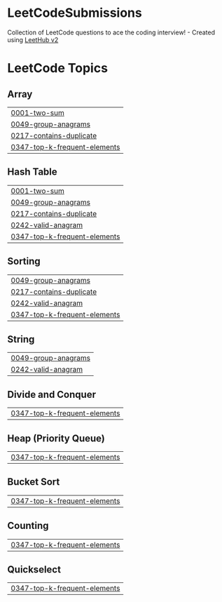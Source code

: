 # LeetCodeSubmissions
Collection of LeetCode questions to ace the coding interview! - Created using [LeetHub v2](https://github.com/arunbhardwaj/LeetHub-2.0)

<!---LeetCode Topics Start-->
# LeetCode Topics
## Array
|  |
| ------- |
| [0001-two-sum](https://github.com/jaivardhan-bhola/LeetCodeSubmissions/tree/master/0001-two-sum) |
| [0049-group-anagrams](https://github.com/jaivardhan-bhola/LeetCodeSubmissions/tree/master/0049-group-anagrams) |
| [0217-contains-duplicate](https://github.com/jaivardhan-bhola/LeetCodeSubmissions/tree/master/0217-contains-duplicate) |
| [0347-top-k-frequent-elements](https://github.com/jaivardhan-bhola/LeetCodeSubmissions/tree/master/0347-top-k-frequent-elements) |
## Hash Table
|  |
| ------- |
| [0001-two-sum](https://github.com/jaivardhan-bhola/LeetCodeSubmissions/tree/master/0001-two-sum) |
| [0049-group-anagrams](https://github.com/jaivardhan-bhola/LeetCodeSubmissions/tree/master/0049-group-anagrams) |
| [0217-contains-duplicate](https://github.com/jaivardhan-bhola/LeetCodeSubmissions/tree/master/0217-contains-duplicate) |
| [0242-valid-anagram](https://github.com/jaivardhan-bhola/LeetCodeSubmissions/tree/master/0242-valid-anagram) |
| [0347-top-k-frequent-elements](https://github.com/jaivardhan-bhola/LeetCodeSubmissions/tree/master/0347-top-k-frequent-elements) |
## Sorting
|  |
| ------- |
| [0049-group-anagrams](https://github.com/jaivardhan-bhola/LeetCodeSubmissions/tree/master/0049-group-anagrams) |
| [0217-contains-duplicate](https://github.com/jaivardhan-bhola/LeetCodeSubmissions/tree/master/0217-contains-duplicate) |
| [0242-valid-anagram](https://github.com/jaivardhan-bhola/LeetCodeSubmissions/tree/master/0242-valid-anagram) |
| [0347-top-k-frequent-elements](https://github.com/jaivardhan-bhola/LeetCodeSubmissions/tree/master/0347-top-k-frequent-elements) |
## String
|  |
| ------- |
| [0049-group-anagrams](https://github.com/jaivardhan-bhola/LeetCodeSubmissions/tree/master/0049-group-anagrams) |
| [0242-valid-anagram](https://github.com/jaivardhan-bhola/LeetCodeSubmissions/tree/master/0242-valid-anagram) |
## Divide and Conquer
|  |
| ------- |
| [0347-top-k-frequent-elements](https://github.com/jaivardhan-bhola/LeetCodeSubmissions/tree/master/0347-top-k-frequent-elements) |
## Heap (Priority Queue)
|  |
| ------- |
| [0347-top-k-frequent-elements](https://github.com/jaivardhan-bhola/LeetCodeSubmissions/tree/master/0347-top-k-frequent-elements) |
## Bucket Sort
|  |
| ------- |
| [0347-top-k-frequent-elements](https://github.com/jaivardhan-bhola/LeetCodeSubmissions/tree/master/0347-top-k-frequent-elements) |
## Counting
|  |
| ------- |
| [0347-top-k-frequent-elements](https://github.com/jaivardhan-bhola/LeetCodeSubmissions/tree/master/0347-top-k-frequent-elements) |
## Quickselect
|  |
| ------- |
| [0347-top-k-frequent-elements](https://github.com/jaivardhan-bhola/LeetCodeSubmissions/tree/master/0347-top-k-frequent-elements) |
<!---LeetCode Topics End-->